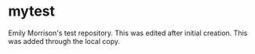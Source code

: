 # mytest
Emily Morrison's test repository.
This was edited after initial creation.
This was added through the local copy. 

